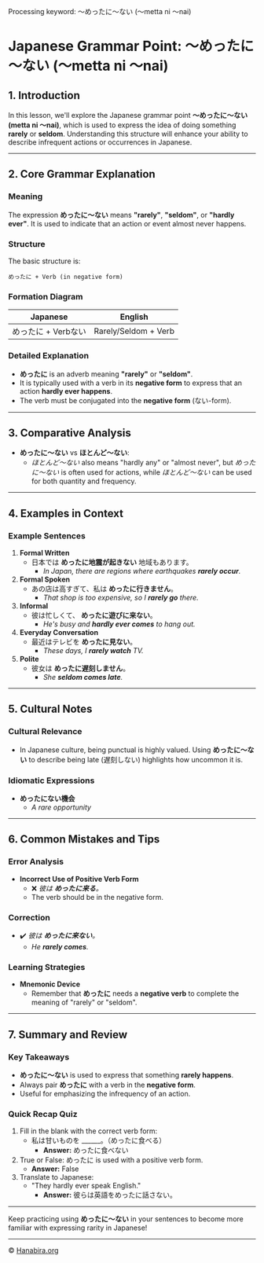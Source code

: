 Processing keyword: ～めったに～ない (〜metta ni 〜nai)
# Japanese Grammar Point: ～めったに～ない (〜metta ni 〜nai)

## 1. Introduction
In this lesson, we'll explore the Japanese grammar point **～めったに～ない (metta ni 〜nai)**, which is used to express the idea of doing something **rarely** or **seldom**. Understanding this structure will enhance your ability to describe infrequent actions or occurrences in Japanese.

---
## 2. Core Grammar Explanation
### Meaning
The expression **めったに～ない** means **"rarely"**, **"seldom"**, or **"hardly ever"**. It is used to indicate that an action or event almost never happens.
### Structure
The basic structure is:
```
めったに + Verb (in negative form)
```
### Formation Diagram
| Japanese                | English                |
|-------------------------|------------------------|
| めったに + Verbない       | Rarely/Seldom + Verb   |
### Detailed Explanation
- **めったに** is an adverb meaning **"rarely"** or **"seldom"**.
- It is typically used with a verb in its **negative form** to express that an action **hardly ever happens**.
- The verb must be conjugated into the **negative form** (ない-form).
---
## 3. Comparative Analysis
- **めったに～ない** vs **ほとんど～ない**:
  - *ほとんど～ない* also means "hardly any" or "almost never", but *めったに～ない* is often used for actions, while *ほとんど～ない* can be used for both quantity and frequency.
---
## 4. Examples in Context
### Example Sentences
1. **Formal Written**
   - 日本では **めったに地震が起きない** 地域もあります。
     - *In Japan, there are regions where earthquakes **rarely occur**.*
2. **Formal Spoken**
   - あの店は高すぎて、私は **めったに行きません**。
     - *That shop is too expensive, so I **rarely go** there.*
3. **Informal**
   - 彼は忙しくて、 **めったに遊びに来ない**。
     - *He's busy and **hardly ever comes** to hang out.*
4. **Everyday Conversation**
   - 最近はテレビを **めったに見ない**。
     - *These days, I **rarely watch** TV.*
5. **Polite**
   - 彼女は **めったに遅刻しません**。
     - *She **seldom comes late**.*
---
## 5. Cultural Notes
### Cultural Relevance
- In Japanese culture, being punctual is highly valued. Using **めったに～ない** to describe being late (遅刻しない) highlights how uncommon it is.
### Idiomatic Expressions
- **めったにない機会**
  - *A rare opportunity*
---
## 6. Common Mistakes and Tips
### Error Analysis
- **Incorrect Use of Positive Verb Form**
  - ❌ *彼は **めったに来る**。*
  - The verb should be in the negative form.
### Correction
- ✔️ *彼は **めったに来ない**。*
  - *He **rarely comes**.*
### Learning Strategies
- **Mnemonic Device**
  - Remember that **めったに** needs a **negative verb** to complete the meaning of "rarely" or "seldom".
---
## 7. Summary and Review
### Key Takeaways
- **めったに～ない** is used to express that something **rarely happens**.
- Always pair **めったに** with a verb in the **negative form**.
- Useful for emphasizing the infrequency of an action.
### Quick Recap Quiz
1. Fill in the blank with the correct verb form:
   - 私は甘いものを ______。（めったに食べる）
     - **Answer:** めったに食べない
2. True or False: めったに is used with a positive verb form.
   - **Answer:** False
3. Translate to Japanese:
   - "They hardly ever speak English."
     - **Answer:** 彼らは英語をめったに話さない。
---
Keep practicing using **めったに～ない** in your sentences to become more familiar with expressing rarity in Japanese!


---

© [Hanabira.org](https://hanabira.org)
